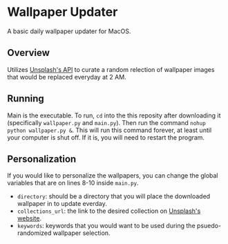 # Wallpaper Updater

A basic daily wallpaper updater for MacOS.

## Overview

Utilizes [Unsplash's API](https://source.unsplash.com/) to curate a random relection of wallpaper 
images that would be replaced everyday at 2 AM.

## Running

Main is the executable. To run, ```cd``` into the this reposity after downloading it (specifically 
```wallpaper.py``` and ```main.py```). Then run the command ```nohup python wallpaper.py &```. This will run 
this command forever, at least until your computer is shut off. If it is, you will need to 
restart the program.

## Personalization

If you would like to personalize the wallpapers, you can change the global variables that are on 
lines 8-10 inside ```main.py```. 

  * ```directory```: should be a directory that you will place the downloaded wallpaper in to update everday.
  * ```collections_url```: the link to the desired collection on [Unsplash's website](https://unsplash.com/).
  * ```keywords```: keywords that you would want to be used during the psuedo-randomized wallpaper selection.
